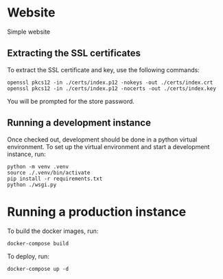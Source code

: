 # Website

Simple website

## Extracting the SSL certificates

To extract the SSL certificate and key, use the following commands:

```
openssl pkcs12 -in ./certs/index.p12 -nokeys -out ./certs/index.crt
openssl pkcs12 -in ./certs/index.p12 -nocerts -out ./certs/index.key
```

You will be prompted for the store password.

## Running a development instance

Once checked out, development should be done in a python virtual environment. To set up the virtual environment and start a development instance, run:

```
python -m venv .venv
source ./.venv/bin/activate
pip install -r requirements.txt
python ./wsgi.py
```

# Running a production instance

To build the docker images, run:

```
docker-compose build
```

To deploy, run:

```
docker-compose up -d
```
